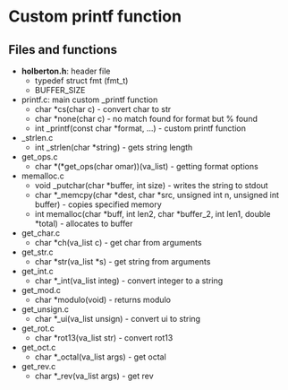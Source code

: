 # Custom printf function

## Files and functions
* **holberton.h**: header file
  * typedef struct fmt (fmt_t)
  * BUFFER_SIZE
* printf.c: main custom _printf function
  * char *cs(char c) - convert char to str
  * char *none(char c) - no match found for format but % found
  * int _printf(const char *format, ...) - custom printf function
* _strlen.c
  * int _strlen(char *string) - gets string length
* get_ops.c
  * char *(*get_ops(char omar))(va_list) - getting format options
* memalloc.c
  * void _putchar(char *buffer, int size) - writes the string to stdout
  * char *_memcpy(char *dest, char *src, unsigned int n, unsigned int buffer) - copies specified memory
  * int memalloc(char *buff, int len2, char *buffer_2, int len1, double *total) - allocates to buffer
* get_char.c
  * char *ch(va_list c) - get char from arguments
* get_str.c
  * char *str(va_list *s) - get string from arguments
* get_int.c
  * char *_int(va_list integ) - convert integer to a string
* get_mod.c
  * char *modulo(void) - returns modulo
* get_unsign.c
  * char *_ui(va_list unsign) - convert ui to string
* get_rot.c
  * char *rot13(va_list str) - convert rot13
* get_oct.c
  * char *_octal(va_list args) - get octal
* get_rev.c
  * char *_rev(va_list args) - get rev
